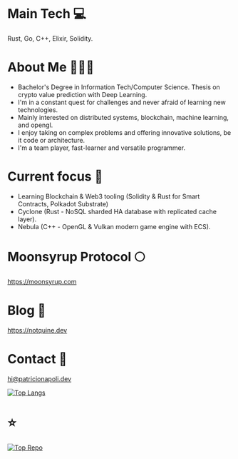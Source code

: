 # Main Tech 💻

Rust, Go, C++, Elixir, Solidity.

# About Me 🧔🏻‍♂️

- Bachelor's Degree in Information Tech/Computer Science. Thesis on crypto value prediction with Deep Learning.
- I'm in a constant quest for challenges and never afraid of learning new technologies. 
- Mainly interested on distributed systems, blockchain, machine learning, and opengl. 
- I enjoy taking on complex problems and offering innovative solutions, be it code or architecture. 
- I'm a team player, fast-learner and versatile programmer.

# Current focus 🚀

- Learning Blockchain & Web3 tooling (Solidity & Rust for Smart Contracts, Polkadot Substrate)
- Cyclone (Rust - NoSQL sharded HA database with replicated cache layer).
- Nebula (C++ - OpenGL & Vulkan modern game engine with ECS).

# Moonsyrup Protocol 🌕

https://moonsyrup.com

# Blog 📖

https://notquine.dev

# Contact 📧

hi@patricionapoli.dev


[![Top Langs](https://github-readme-stats.vercel.app/api/top-langs/?username=patricionapoli&layout=compact&hide=css,scss,html,javascript,shell&langs_count=10&theme=aura_dark)](https://github.com/anuraghazra/github-readme-stats)

# ⭐

[![Top Repo](https://github-readme-stats.vercel.app/api/pin/?username=patricionapoli&repo=nebula&theme=aura_dark)](https://github.com/anuraghazra/github-readme-stats)
